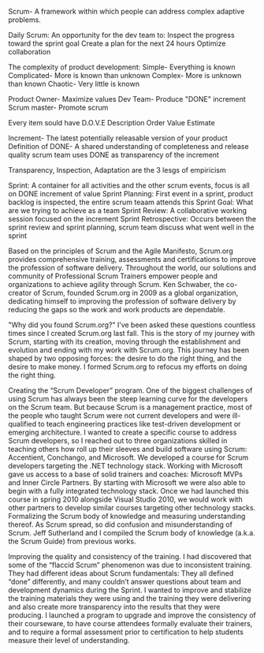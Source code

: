 Scrum- A framework within which people can address complex adaptive problems.

Daily Scrum: An opportunity for the dev team to: 
Inspect the progress toward the sprint goal
Create a plan for the next 24 hours
Optimize collaboration

The complexity of product development:
Simple- Everything is known
Complicated- More is known than unknown
Complex- More is unknown than known 
Chaotic- Very little is known

Product Owner- Maximize values
Dev Team- Produce "DONE" increment
Scrum master- Promote scrum

Every item sould have D.O.V.E
Description
Order
Value
Estimate

Increment- The latest potentially releasable version of your product 
Definition of DONE- A shared understanding of completeness and release quality scrum team uses DONE as transparency of the increment

Transparency, Inspection, Adaptation are the 3 lesgs of empiricism

Sprint: A container for all activities and the other scrum events, focus is all on DONE increment of value
Sprint Planning: First event in a sprint, product backlog is inspected, the entire scrum teaam attends this
Sprint Goal: What are we trying to achieve as a team
Sprint Review: A collaborative working session focused on the increment
Sprint Retrospective: Occurs between the sprint review and sprint planning, scrum team discuss what went well in the sprint

Based on the principles of Scrum and the Agile Manifesto, Scrum.org provides comprehensive training, assessments and certifications to improve the profession of software delivery. Throughout the world, our solutions and community of Professional Scrum Trainers empower people and organizations to achieve agility through Scrum.  Ken Schwaber, the co-creator of Scrum, founded Scrum.org in 2009 as a global organization, dedicating himself to improving the profession of software delivery by reducing the gaps so the work and work products are dependable.

"Why did you found Scrum.org?" I’ve been asked these questions countless times since I created Scrum.org last fall. This is the story of my journey with Scrum, starting with its creation, moving through the establishment and evolution and ending with my work with Scrum.org. This journey has been shaped by two opposing forces: the desire to do the right thing, and the desire to make money. I formed Scrum.org to refocus my efforts on doing the right thing.

Creating the “Scrum Developer” program. One of the biggest challenges of using Scrum has always been the steep learning curve for the developers on the Scrum team. But because Scrum is a management practice, most of the people who taught Scrum were not current developers and were ill-qualified to teach engineering practices like test-driven development or emerging architecture. I wanted to create a specific course to address Scrum developers, so I reached out to three organizations skilled in teaching others how roll up their sleeves and build software using Scrum: Accentient, Conchango, and Microsoft. We developed a course for Scrum developers targeting the .NET technology stack. Working with Microsoft gave us access to a base of solid trainers and coaches: Microsoft MVPs and Inner Circle Partners. By starting with Microsoft we were also able to begin with a fully integrated technology stack. Once we had launched this course in spring 2010 alongside Visual Studio 2010, we would work with other partners to develop similar courses targeting other technology stacks.
Formalizing the Scrum body of knowledge and measuring understanding thereof. As Scrum spread, so did confusion and misunderstanding of 
Scrum. Jeff Sutherland and I compiled the Scrum body of knowledge (a.k.a. the Scrum Guide) from previous works.

Improving the quality and consistency of the training. I had discovered that some of the “flaccid Scrum” phenomenon was due to inconsistent training. They had different ideas about Scrum fundamentals: They all defined “done” differently, and many couldn’t answer questions about team and development dynamics during the Sprint. I wanted to improve and stabilize the training materials they were using and the training they were delivering and also create more transparency into the results that they were producing. I launched a program to upgrade and improve the consistency of their courseware, to have course attendees formally evaluate their trainers, and to require a formal assessment prior to certification to help students measure their level of understanding.

